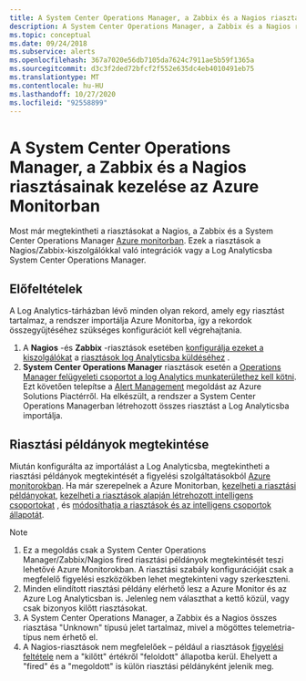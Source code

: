 ```yaml
---
title: A System Center Operations Manager, a Zabbix és a Nagios riasztásainak kezelése az Azure Monitorban
description: A System Center Operations Manager, a Zabbix és a Nagios riasztásainak kezelése az Azure Monitorban
ms.topic: conceptual
ms.date: 09/24/2018
ms.subservice: alerts
ms.openlocfilehash: 367a7020e56db7105da7624c7911ae5b59f1365a
ms.sourcegitcommit: d3c3f2ded72bfcf2f552e635dc4eb4010491eb75
ms.translationtype: MT
ms.contentlocale: hu-HU
ms.lasthandoff: 10/27/2020
ms.locfileid: "92558899"
---
```

# <a name="manage-alerts-from-system-center-operations-manager-zabbix-and-nagios-in-azure-monitor"></a>A System Center Operations Manager, a Zabbix és a Nagios riasztásainak kezelése az Azure Monitorban

Most már megtekintheti a riasztásokat a Nagios, a Zabbix és a System Center Operations Manager [Azure monitorban](./alerts-overview.md). Ezek a riasztások a Nagios/Zabbix-kiszolgálókkal való integrációk vagy a Log Analyticsba System Center Operations Manager. 

## <a name="prerequisites"></a>Előfeltételek
A Log Analytics-tárházban lévő minden olyan rekord, amely egy riasztást tartalmaz, a rendszer importálja Azure Monitorba, így a rekordok összegyűjtéséhez szükséges konfigurációt kell végrehajtania.
1. A **Nagios** -és **Zabbix** -riasztások esetében [konfigurálja ezeket a kiszolgálókat](../learn/quick-collect-linux-computer.md) a [riasztások log Analyticsba küldéséhez](./data-sources-custom-logs.md?toc=/azure/azure-monitor/toc.json) .
1. **System Center Operations Manager** riasztások esetén a [Operations Manager felügyeleti csoportot a log Analytics munkaterülethez kell kötni](./om-agents.md). Ezt követően telepítse a [Alert Management](./alert-management-solution.md) megoldást az Azure Solutions Piactérről. Ha elkészült, a rendszer a System Center Operations Managerban létrehozott összes riasztást a Log Analyticsba importálja.

## <a name="view-your-alert-instances"></a>Riasztási példányok megtekintése
Miután konfigurálta az importálást a Log Analyticsba, megtekintheti a riasztási példányok megtekintését a figyelési szolgáltatásokból [Azure monitorokban](./alerts-overview.md). Ha már szerepelnek a Azure Monitorban, [kezelheti a riasztási példányokat](./alerts-managing-alert-instances.md?toc=%252fazure%252fazure-monitor%252ftoc.json), [kezelheti a riasztások alapján létrehozott intelligens csoportokat](./alerts-managing-smart-groups.md?toc=%252fazure%252fazure-monitor%252ftoc.json) , és [módosíthatja a riasztások és az intelligens csoportok állapotát](./alerts-managing-alert-states.md?toc=%252fazure%252fazure-monitor%252ftoc.json).

> [!NOTE]
>  1. Ez a megoldás csak a System Center Operations Manager/Zabbix/Nagios fired riasztási példányok megtekintését teszi lehetővé Azure Monitorokban. A riasztási szabály konfigurációját csak a megfelelő figyelési eszközökben lehet megtekinteni vagy szerkeszteni. 
>  1. Minden elindított riasztási példány elérhető lesz a Azure Monitor és az Azure Log Analyticsban is. Jelenleg nem választhat a kettő közül, vagy csak bizonyos kilőtt riasztásokat.
>  1. A System Center Operations Manager, a Zabbix és a Nagios összes riasztása "Unknown" típusú jelet tartalmaz, mivel a mögöttes telemetria-típus nem érhető el.
>  1. A Nagios-riasztások nem megfelelőek – például a riasztások [figyelési feltétele](./alerts-overview.md) nem a "kilőtt" értékről "feloldott" állapotba kerül. Ehelyett a "fired" és a "megoldott" is külön riasztási példányként jelenik meg.